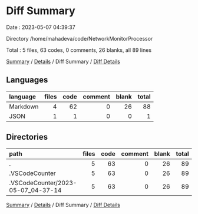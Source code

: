 # Diff Summary

Date : 2023-05-07 04:39:37

Directory /home/mahadeva/code/NetworkMonitorProcessor

Total : 5 files,  63 codes, 0 comments, 26 blanks, all 89 lines

[Summary](results.md) / [Details](details.md) / Diff Summary / [Diff Details](diff-details.md)

## Languages
| language | files | code | comment | blank | total |
| :--- | ---: | ---: | ---: | ---: | ---: |
| Markdown | 4 | 62 | 0 | 26 | 88 |
| JSON | 1 | 1 | 0 | 0 | 1 |

## Directories
| path | files | code | comment | blank | total |
| :--- | ---: | ---: | ---: | ---: | ---: |
| . | 5 | 63 | 0 | 26 | 89 |
| .VSCodeCounter | 5 | 63 | 0 | 26 | 89 |
| .VSCodeCounter/2023-05-07_04-37-14 | 5 | 63 | 0 | 26 | 89 |

[Summary](results.md) / [Details](details.md) / Diff Summary / [Diff Details](diff-details.md)